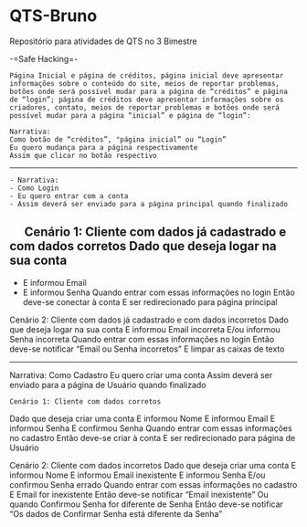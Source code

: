 # QTS-Bruno
Repositório para atividades de QTS no 3 Bimestre

-=Safe Hacking=-

	Página Inicial e página de créditos, página inicial deve apresentar informações sobre o conteúdo do site, meios de reportar problemas, botões onde será possível mudar para a página de “créditos” e página de “login”; página de créditos deve apresentar informações sobre os criadores, contato, meios de reportar problemas e botões onde será possível mudar para a página “inicial” e página de “login”:

	Narrativa:
	Como botão de “créditos”, "página inicial” ou “Login”
	Eu quero mudança para a página respectivamente
	Assim que clicar no botão respectivo
________________________________________

	- Narrativa:
	- Como Login
	- Eu quero entrar com a conta
	- Assim deverá ser enviado para a página principal quando finalizado
 
Cenário 1: Cliente com dados já cadastrado e com dados corretos
Dado que deseja logar na sua conta
-

- E informou Email
- E informou Senha
Quando entrar com essas informações no login
Então deve-se conectar à conta
E ser redirecionado para página principal

Cenário 2: Cliente com dados já cadastrado e com dados incorretos
Dado que deseja logar na sua conta
E informou Email incorreta
E/ou informou Senha incorreta
Quando entrar com essas informações no login
Então deve-se notificar “Email ou Senha incorretos”
E limpar as caixas de texto
________________________________________

Narrativa:
	Como Cadastro
	Eu quero criar uma conta
	Assim deverá ser enviado para a página de Usuário quando finalizado

	Cenário 1: Cliente com dados corretos
Dado que deseja criar uma conta
E informou Nome
E informou Email
E informou Senha
E confirmou Senha
Quando entrar com essas informações no cadastro
Então deve-se criar à conta
E ser redirecionado para página de Usuário

Cenário 2: Cliente com dados incorretos
Dado que deseja criar uma conta
E informou Nome 
E informou Email inexistente
E informou Senha 
E/ou confirmou Senha errado
Quando entrar com essas informações no cadastro
E Email for inexistente
Então deve-se notificar “Email inexistente”
Ou quando Confirmou Senha for diferente de Senha
Então deve-se notificar “Os dados de Confirmar Senha está diferente da Senha”
